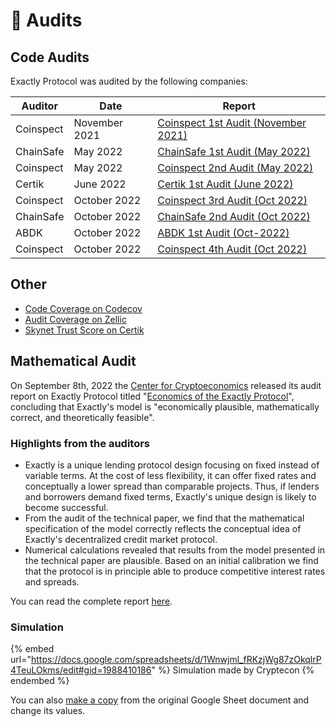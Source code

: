 # 🔎 Audits

## Code Audits

Exactly Protocol was audited by the following companies:

| Auditor   | Date          | Report                                                                                                                               |
| --------- | ------------- | ------------------------------------------------------------------------------------------------------------------------------------ |
| Coinspect | November 2021 | [Coinspect 1st Audit (November 2021)](https://github.com/exactly/audits/blob/main/Coinspect%201st%20audit%20\(Nov-21\).pdf) |
| ChainSafe | May 2022      | [ChainSafe 1st Audit (May 2022)](https://github.com/exactly/audits/blob/main/Chainsafe%201st%20audit%20\(May-22\).pdf)      |
| Coinspect | May 2022      | [Coinspect 2nd Audit (May 2022)](https://github.com/exactly/audits/blob/main/Coinspect%202nd%20audit%20\(May-22\).pdf)      |
| Certik    | June 2022     | [Certik 1st Audit (June 2022)](https://github.com/exactly/audits/blob/main/Certik%201st%20audit%20\(Jun-22\).pdf)           |
| Coinspect | October 2022  | [Coinspect 3rd Audit (Oct 2022)](https://github.com/exactly/audits/blob/main/Coinspect%203rd%20audit%20\(Oct-22\).pdf)      |
| ChainSafe | October 2022  | [ChainSafe 2nd Audit (Oct 2022)](https://github.com/exactly/audits/blob/main/Chainsafe%202nd%20audit%20\(Oct-22\).pdf)      |
| ABDK      | October 2022  | [ABDK 1st Audit (Oct-2022)](https://github.com/exactly/audits/blob/main/ABDK%201st%20audit%20\(Oct-22\).pdf)                |
| Coinspect | October 2022  | [Coinspect 4th Audit (Oct 2022)](https://github.com/exactly/audits/blob/main/Coinspect%204th%20audit%20\(Oct-22\).pdf)      |

## Other

* [Code Coverage on Codecov](https://app.codecov.io/gh/exactly/protocol)
* [Audit Coverage on Zellic](https://app.zellic.io/coverage/exactly-protocol)
* [Skynet Trust Score on Certik](https://www.certik.com/projects/exactly)

## Mathematical Audit

On September 8th, 2022 the [Center for Cryptoeconomics](https://cryptecon.org/home.html) released its audit report on Exactly Protocol titled "[Economics of the Exactly Protocol](https://github.com/exactly/audits/blob/main/Cryptecon\_Economics\_of\_the\_Exactly\_Protocol\(Sep-22\).pdf)", concluding that Exactly's model is "economically plausible, mathematically correct, and theoretically feasible".

### Highlights from the auditors

* Exactly is a unique lending protocol design focusing on fixed instead of variable terms. At the cost of less flexibility, it can offer fixed rates and conceptually a lower spread than comparable projects. Thus, if lenders and borrowers demand fixed terms, Exactly's unique design is likely to become successful.
* From the audit of the technical paper, we find that the mathematical specification of the model correctly reflects the conceptual idea of Exactly's decentralized credit market protocol.
* Numerical calculations revealed that results from the model presented in the technical paper are plausible. Based on an initial calibration we find that the protocol is in principle able to produce competitive interest rates and spreads.

You can read the complete report [here](https://github.com/exactly/audits/blob/main/Cryptecon\_Economics\_of\_the\_Exactly\_Protocol\(Sep-22\).pdf).

### Simulation

{% embed url="https://docs.google.com/spreadsheets/d/1Wnwjml_fRKzjWg87zOkqlrP4TeuLOkms/edit#gid=1988410186" %}
Simulation made by Cryptecon
{% endembed %}

You can also [make a copy](https://docs.google.com/spreadsheets/d/1Wnwjml\_fRKzjWg87zOkqlrP4TeuLOkms/edit#gid=1988410186) from the original Google Sheet document and change its values.
